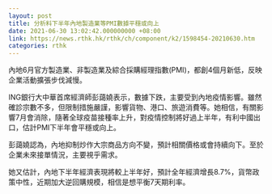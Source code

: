 ```yaml
---
layout: post
title: 分析料下半年內地製造業等PMI數據平穩或向上
date: 2021-06-30 13:02:42.000000000 +08:00
link: https://news.rthk.hk/rthk/ch/component/k2/1598454-20210630.htm
categories: rthk
---
```


內地6月官方製造業、非製造業及綜合採購經理指數(PMI)，都創4個月新低，反映企業活動擴張步伐減慢。

ING銀行大中華首席經濟師彭藹嬈表示，數據下跌，主要受到內地疫情影響。雖然確診宗數不多，但限制措施嚴謹，影響貨物、港口、旅遊消費等。她相信，有關影響7月會消除，隨著全球疫苗接種率上升，對疫情控制將好過上半年，有利中國出口，估計PMI下半年會平穩或向上。

彭藹嬈認為，內地抑制炒作大宗商品方向不變，預計相關價格或會持續向下。至於企業未來接單情況，主要視乎需求。

她又估計，內地下半年經濟表現將較上半年好，預計全年經濟增長8.7%，貨幣政策中性，近期加大逆回購規模，相信是想平衡7天期利率。
